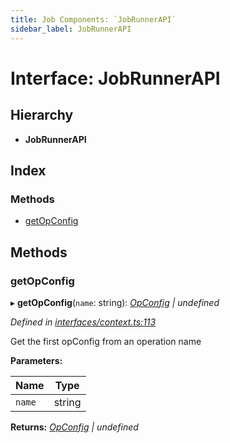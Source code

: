 ```yaml
---
title: Job Components: `JobRunnerAPI`
sidebar_label: JobRunnerAPI
---
```


# Interface: JobRunnerAPI

## Hierarchy

* **JobRunnerAPI**

## Index

### Methods

* [getOpConfig](jobrunnerapi.md#getopconfig)

## Methods

###  getOpConfig

▸ **getOpConfig**(`name`: string): *[OpConfig](opconfig.md) | undefined*

*Defined in [interfaces/context.ts:113](https://github.com/terascope/teraslice/blob/d8feecc03/packages/job-components/src/interfaces/context.ts#L113)*

Get the first opConfig from an operation name

**Parameters:**

Name | Type |
------ | ------ |
`name` | string |

**Returns:** *[OpConfig](opconfig.md) | undefined*
